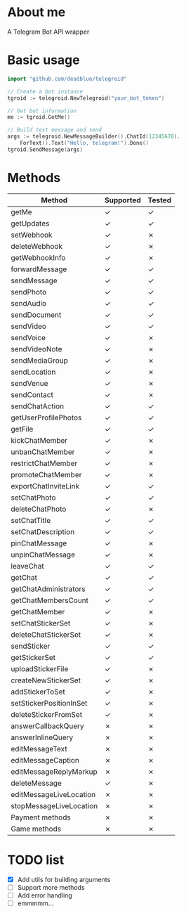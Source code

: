 # About me

A Telegram Bot API wrapper

# Basic usage

```Go
import "github.com/deadblue/telegroid"

// Create a bot instance
tgroid := telegroid.NewTelegroid("your_bot_token")

// Get bot information
me := tgroid.GetMe()

// Build text message and send
args := telegroid.NewMessageBuilder().ChatId(12345678).
	ForText().Text("Hello, telegram!").Done()
tgroid.SendMessage(args)
```

# Methods

| Method | Supported | Tested |
|--------|-----------|--------|
| getMe | ✓ | ✓ |
| getUpdates | ✓ | ✓ |
| setWebhook | ✓ | ✗ |
| deleteWebhook | ✓ | ✗ |
| getWebhookInfo | ✓ | ✗ |
| forwardMessage | ✓ | ✓ |
| sendMessage | ✓ | ✓ |
| sendPhoto | ✓ | ✓ |
| sendAudio | ✓ | ✓ |
| sendDocument | ✓ | ✓ |
| sendVideo | ✓ | ✓ |
| sendVoice | ✓ | ✗ |
| sendVideoNote | ✓ | ✗ |
| sendMediaGroup | ✓ | ✗ |
| sendLocation | ✓ | ✗ |
| sendVenue | ✓ | ✗ |
| sendContact | ✓ | ✗ |
| sendChatAction | ✓ | ✓ |
| getUserProfilePhotos | ✓ | ✓ |
| getFile | ✓ | ✓ |
| kickChatMember | ✓ | ✗ |
| unbanChatMember | ✓ | ✗ |
| restrictChatMember | ✓ | ✗ |
| promoteChatMember | ✓ | ✗ |
| exportChatInviteLink | ✓ | ✓ |
| setChatPhoto | ✓ | ✓ |
| deleteChatPhoto | ✓ | ✗ |
| setChatTitle | ✓ | ✓ |
| setChatDescription | ✓ | ✓ |
| pinChatMessage | ✓ | ✗ |
| unpinChatMessage | ✓ | ✗ |
| leaveChat | ✓ | ✓ |
| getChat | ✓ | ✓ |
| getChatAdministrators | ✓ | ✓ |
| getChatMembersCount | ✓ | ✓ |
| getChatMember | ✓ | ✗ |
| setChatStickerSet | ✓ | ✗ |
| deleteChatStickerSet | ✓ | ✗ |
| sendSticker | ✓ | ✓ |
| getStickerSet | ✓ | ✓ |
| uploadStickerFile | ✓ | ✗ |
| createNewStickerSet | ✓ | ✗ |
| addStickerToSet | ✓ | ✗ |
| setStickerPositionInSet | ✓ | ✗ |
| deleteStickerFromSet | ✓ | ✗ |
| answerCallbackQuery | ✗ | ✗ |
| answerInlineQuery | ✗ | ✗ |
| editMessageText | ✗ | ✗ |
| editMessageCaption | ✗ | ✗ |
| editMessageReplyMarkup | ✗ | ✗ |
| deleteMessage | ✓ | ✗ |
| editMessageLiveLocation | ✗ | ✗ |
| stopMessageLiveLocation | ✗ | ✗ |
| Payment methods | ✗ | ✗ |
| Game methods | ✗ | ✗ |

# TODO list
- [x] Add utils for building arguments
- [ ] Support more methods
- [ ] Add error handling
- [ ] emmmmm...